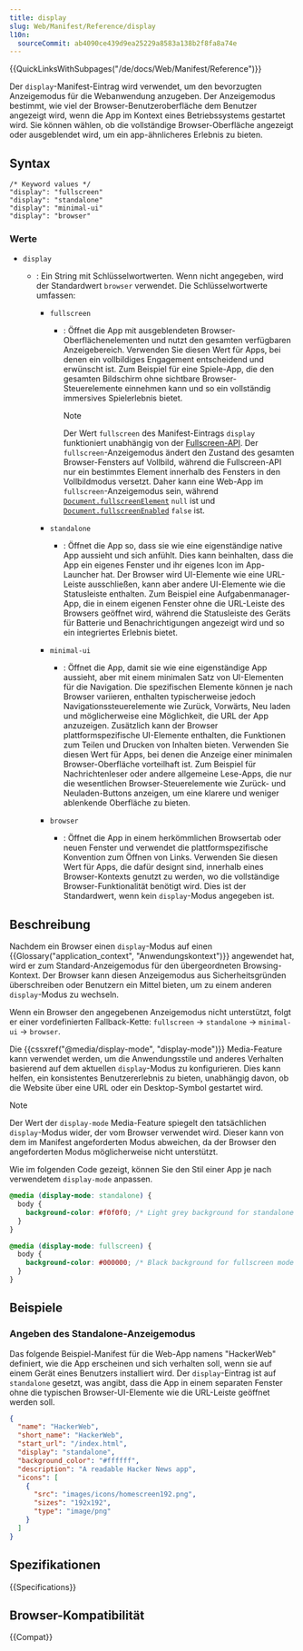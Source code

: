 ```yaml
---
title: display
slug: Web/Manifest/Reference/display
l10n:
  sourceCommit: ab4090ce439d9ea25229a8583a138b2f8fa8a74e
---
```


{{QuickLinksWithSubpages("/de/docs/Web/Manifest/Reference")}}

Der `display`-Manifest-Eintrag wird verwendet, um den bevorzugten Anzeigemodus für die Webanwendung anzugeben. Der Anzeigemodus bestimmt, wie viel der Browser-Benutzeroberfläche dem Benutzer angezeigt wird, wenn die App im Kontext eines Betriebssystems gestartet wird. Sie können wählen, ob die vollständige Browser-Oberfläche angezeigt oder ausgeblendet wird, um ein app-ähnlicheres Erlebnis zu bieten.

## Syntax

```json-nolint
/* Keyword values */
"display": "fullscreen"
"display": "standalone"
"display": "minimal-ui"
"display": "browser"
```

### Werte

- `display`

  - : Ein String mit Schlüsselwortwerten. Wenn nicht angegeben, wird der Standardwert `browser` verwendet. Die Schlüsselwortwerte umfassen:

    - `fullscreen`

      - : Öffnet die App mit ausgeblendeten Browser-Oberflächenelementen und nutzt den gesamten verfügbaren Anzeigebereich. Verwenden Sie diesen Wert für Apps, bei denen ein vollbildiges Engagement entscheidend und erwünscht ist. Zum Beispiel für eine Spiele-App, die den gesamten Bildschirm ohne sichtbare Browser-Steuerelemente einnehmen kann und so ein vollständig immersives Spielerlebnis bietet.

        > [!NOTE]
        > Der Wert `fullscreen` des Manifest-Eintrags `display` funktioniert unabhängig von der [Fullscreen-API](/de/docs/Web/API/Fullscreen_API). Der `fullscreen`-Anzeigemodus ändert den Zustand des gesamten Browser-Fensters auf Vollbild, während die Fullscreen-API nur ein bestimmtes Element innerhalb des Fensters in den Vollbildmodus versetzt. Daher kann eine Web-App im `fullscreen`-Anzeigemodus sein, während [`Document.fullscreenElement`](/de/docs/Web/API/Document/fullscreenElement) `null` ist und [`Document.fullscreenEnabled`](/de/docs/Web/API/Document/fullscreenEnabled) `false` ist.

    - `standalone`

      - : Öffnet die App so, dass sie wie eine eigenständige native App aussieht und sich anfühlt. Dies kann beinhalten, dass die App ein eigenes Fenster und ihr eigenes Icon im App-Launcher hat. Der Browser wird UI-Elemente wie eine URL-Leiste ausschließen, kann aber andere UI-Elemente wie die Statusleiste enthalten. Zum Beispiel eine Aufgabenmanager-App, die in einem eigenen Fenster ohne die URL-Leiste des Browsers geöffnet wird, während die Statusleiste des Geräts für Batterie und Benachrichtigungen angezeigt wird und so ein integriertes Erlebnis bietet.

    - `minimal-ui`

      - : Öffnet die App, damit sie wie eine eigenständige App aussieht, aber mit einem minimalen Satz von UI-Elementen für die Navigation. Die spezifischen Elemente können je nach Browser variieren, enthalten typischerweise jedoch Navigationssteuerelemente wie Zurück, Vorwärts, Neu laden und möglicherweise eine Möglichkeit, die URL der App anzuzeigen. Zusätzlich kann der Browser plattformspezifische UI-Elemente enthalten, die Funktionen zum Teilen und Drucken von Inhalten bieten. Verwenden Sie diesen Wert für Apps, bei denen die Anzeige einer minimalen Browser-Oberfläche vorteilhaft ist. Zum Beispiel für Nachrichtenleser oder andere allgemeine Lese-Apps, die nur die wesentlichen Browser-Steuerelemente wie Zurück- und Neuladen-Buttons anzeigen, um eine klarere und weniger ablenkende Oberfläche zu bieten.

    - `browser`
      - : Öffnet die App in einem herkömmlichen Browsertab oder neuen Fenster und verwendet die plattformspezifische Konvention zum Öffnen von Links. Verwenden Sie diesen Wert für Apps, die dafür designt sind, innerhalb eines Browser-Kontexts genutzt zu werden, wo die vollständige Browser-Funktionalität benötigt wird. Dies ist der Standardwert, wenn kein `display`-Modus angegeben ist.

## Beschreibung

Nachdem ein Browser einen `display`-Modus auf einen {{Glossary("application_context", "Anwendungskontext")}} angewendet hat, wird er zum Standard-Anzeigemodus für den übergeordneten Browsing-Kontext. Der Browser kann diesen Anzeigemodus aus Sicherheitsgründen überschreiben oder Benutzern ein Mittel bieten, um zu einem anderen `display`-Modus zu wechseln.

Wenn ein Browser den angegebenen Anzeigemodus nicht unterstützt, folgt er einer vordefinierten Fallback-Kette: `fullscreen` → `standalone` → `minimal-ui` → `browser`.

Die {{cssxref("@media/display-mode", "display-mode")}} Media-Feature kann verwendet werden, um die Anwendungsstile und anderes Verhalten basierend auf dem aktuellen `display`-Modus zu konfigurieren. Dies kann helfen, ein konsistentes Benutzererlebnis zu bieten, unabhängig davon, ob die Website über eine URL oder ein Desktop-Symbol gestartet wird.

> [!NOTE]
> Der Wert der `display-mode` Media-Feature spiegelt den tatsächlichen `display`-Modus wider, der vom Browser verwendet wird.
> Dieser kann von dem im Manifest angeforderten Modus abweichen, da der Browser den angeforderten Modus möglicherweise nicht unterstützt.

Wie im folgenden Code gezeigt, können Sie den Stil einer App je nach verwendetem `display-mode` anpassen.

```css
@media (display-mode: standalone) {
  body {
    background-color: #f0f0f0; /* Light grey background for standalone mode */
  }
}

@media (display-mode: fullscreen) {
  body {
    background-color: #000000; /* Black background for fullscreen mode */
  }
}
```

## Beispiele

### Angeben des Standalone-Anzeigemodus

Das folgende Beispiel-Manifest für die Web-App namens "HackerWeb" definiert, wie die App erscheinen und sich verhalten soll, wenn sie auf einem Gerät eines Benutzers installiert wird. Der `display`-Eintrag ist auf `standalone` gesetzt, was angibt, dass die App in einem separaten Fenster ohne die typischen Browser-UI-Elemente wie die URL-Leiste geöffnet werden soll.

```json
{
  "name": "HackerWeb",
  "short_name": "HackerWeb",
  "start_url": "/index.html",
  "display": "standalone",
  "background_color": "#ffffff",
  "description": "A readable Hacker News app",
  "icons": [
    {
      "src": "images/icons/homescreen192.png",
      "sizes": "192x192",
      "type": "image/png"
    }
  ]
}
```

## Spezifikationen

{{Specifications}}

## Browser-Kompatibilität

{{Compat}}
